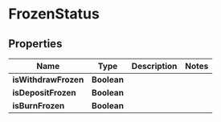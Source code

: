 

# FrozenStatus


## Properties

| Name | Type | Description | Notes |
|------------ | ------------- | ------------- | -------------|
|**isWithdrawFrozen** | **Boolean** |  |  |
|**isDepositFrozen** | **Boolean** |  |  |
|**isBurnFrozen** | **Boolean** |  |  |



